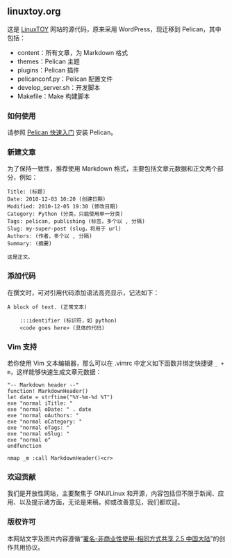 linuxtoy.org
------------

这是 [LinuxTOY][l] 网站的源代码，原来采用 WordPress，现迁移到 Pelican，其中包括：

- content：所有文章，为 Markdown 格式
- themes：Pelican 主题
- plugins：Pelican 插件
- pelicanconf.py：Pelican 配置文件
- develop_server.sh：开发脚本
- Makefile：Make 构建脚本

### 如何使用

请参照 [Pelican 快速入门][p] 安装 Pelican。

### 新建文章

为了保持一致性，推荐使用 Markdown 格式，主要包括文章元数据和正文两个部分，例如：

    Title: (标题)
    Date: 2010-12-03 10:20 (创建日期)
    Modified: 2010-12-05 19:30 (修改日期)
    Category: Python (分类，只能使用单一分类)
    Tags: pelican, publishing (标签，多个以 , 分隔)
    Slug: my-super-post (slug，将用于 url)
    Authors: (作者，多个以 , 分隔)
    Summary: (摘要)

    这是正文。

### 添加代码

在撰文时，可对引用代码添加语法高亮显示，记法如下：

    A block of text. (正常文本)

        :::identifier (标识符，如 python)
        <code goes here> (具体的代码)

### Vim 支持

若你使用 Vim 文本编辑器，那么可以在 .vimrc 中定义如下函数并绑定快捷键 `_ + m`，这样能够快速生成文章元数据：

```viml
"-- Markdown header --"
function! MarkdownHeader()
let date = strftime("%Y-%m-%d %T")
exe "normal iTitle: "
exe "normal oDate: " . date
exe "normal oAuthors: "
exe "normal oCategory: "
exe "normal oTags: "
exe "normal oSlug: "
exe "normal o"
endfunction

nmap _m :call MarkdownHeader()<cr>
```

### 欢迎贡献

我们是开放性网站，主要聚焦于 GNU/Linux 和开源，内容包括但不限于新闻、应用、以及提示诸方面，无论是来稿，抑或改善意见，我们都欢迎。

### 版权许可

本网站文字及图片内容遵循“[署名-非商业性使用-相同方式共享 2.5 中国大陆][c]”的创作共用协议。

[l]: http://linuxtoy.org
[p]: http://docs.getpelican.com/en/3.5.0/quickstart.html
[c]: http://creativecommons.org/licenses/by-nc-sa/2.5/cn/
